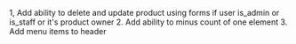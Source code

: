 1, Add ability to delete and update product using forms if user is_admin or is_staff or it's product owner
2. Add ability to minus count of one element
3. Add menu items to header
